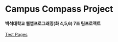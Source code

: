# Campus Compass Project

#### 백석대학교 웹앱프로그래밍(화 4,5,6) 7조 팀프로젝트


[Test Pages](http://https://ruan-p.github.io/buUniv-Campus_Compass/page.html)